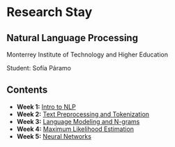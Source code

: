 # Research Stay

## Natural Language Processing

Monterrey Institute of Technology and Higher Education

Student: Sofía Páramo

## Contents

- **Week 1:** [Intro to NLP](./week_1/)
- **Week 2:** [Text Preprocessing and Tokenization](./week_2/)
- **Week 3:** [Language Modeling and N-grams](./week_3/)
- **Week 4:** [Maximum Likelihood Estimation](./week_4/)
- **Week 5:** [Neural Networks](./week_5/)